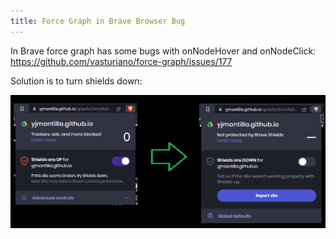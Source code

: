 ```yaml
---
title: Force Graph in Brave Browser Bug
---
```


In Brave force graph has some bugs with onNodeHover and onNodeClick: https://github.com/vasturiano/force-graph/issues/177

Solution is to turn shields down:

![solution](/images/graph-shield-bug-in-brave.png)
